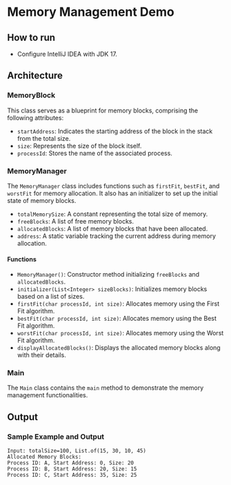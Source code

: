 # Memory Management Demo

## How to run 
  * Configure IntelliJ IDEA with JDK 17.

## Architecture
### MemoryBlock
This class serves as a blueprint for memory blocks, comprising the following attributes:
  * `startAddress`: Indicates the starting address of the block in the stack from the total size.
  * `size`: Represents the size of the block itself.
  * `processId`: Stores the name of the associated process.

### MemoryManager
The `MemoryManager` class includes functions such as `firstFit`, `bestFit`, and `worstFit` for memory allocation. It also has an initializer to set up the initial state of memory blocks.
  * `totalMemorySize`: A constant representing the total size of memory.
  * `freeBlocks`: A list of free memory blocks.
  * `allocatedBlocks`: A list of memory blocks that have been allocated.
  * `address`: A static variable tracking the current address during memory allocation.

#### Functions
  * `MemoryManager()`: Constructor method initializing `freeBlocks` and `allocatedBlocks`.
  * `initializer(List<Integer> sizeBlocks)`: Initializes memory blocks based on a list of sizes.
  * `firstFit(char processId, int size)`: Allocates memory using the First Fit algorithm.
  * `bestFit(char processId, int size)`: Allocates memory using the Best Fit algorithm.
  * `worstFit(char processId, int size)`: Allocates memory using the Worst Fit algorithm.
  * `displayAllocatedBlocks()`: Displays the allocated memory blocks along with their details.

### Main
The `Main` class contains the `main` method to demonstrate the memory management functionalities.

## Output
### Sample Example and Output
```plaintex
Input: totalSize=100, List.of(15, 30, 10, 45)
Allocated Memory Blocks:
Process ID: A, Start Address: 0, Size: 20
Process ID: B, Start Address: 20, Size: 15
Process ID: C, Start Address: 35, Size: 25

